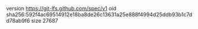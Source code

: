 version https://git-lfs.github.com/spec/v1
oid sha256:592f4ac69514912e18ba8de26c13631a25e888f4994d25ddb93b1c7dd78ab9f6
size 27687
